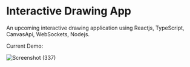 # Interactive Drawing App
An upcoming interactive drawing application using Reactjs, TypeScript, CanvasApi, WebSockets, Nodejs. 

Current Demo:

![Screenshot (337)](https://github.com/sarahishamsaied/interactive-drawing-app/assets/71923204/c4fbd2f3-87fe-4791-87ce-b551fb2303a4)
